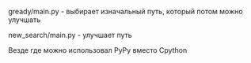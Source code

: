 gready/main.py - выбирает изначальный путь, который потом можно улучшать

new_search/main.py - улучшает путь

Везде где можно использовал PyPy вместо Cpython